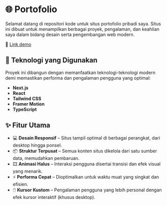 # 🌐 Portofolio

Selamat datang di repositori kode untuk situs portofolio pribadi saya. Situs ini dibuat untuk menampilkan berbagai proyek, pengalaman, dan keahlian saya dalam bidang desain serta pengembangan web modern.

🔗 [Link demo](https://fiks-portfolio.vercel.app/)

## 🚀 Teknologi yang Digunakan

Proyek ini dibangun dengan memanfaatkan teknologi-teknologi modern demi memastikan performa dan pengalaman pengguna yang optimal:

- **Next.js**
- **React**
- **Tailwind CSS**
- **Framer Motion**
- **TypeScript**

## ✨ Fitur Utama

- 💻 **Desain Responsif** – Situs tampil optimal di berbagai perangkat, dari desktop hingga ponsel.  
- 📦 **Struktur Terpusat** – Semua konten situs dikelola dari satu sumber data, memudahkan pembaruan.  
- 🎞️ **Animasi Halus** – Interaksi pengguna disertai transisi dan efek visual yang menarik.  
- ⚡ **Performa Cepat** – Dioptimalkan untuk waktu muat yang singkat dan efisien.  
- 🖱️ **Kursor Kustom** – Pengalaman pengguna yang lebih personal dengan efek kursor interaktif (khusus desktop).